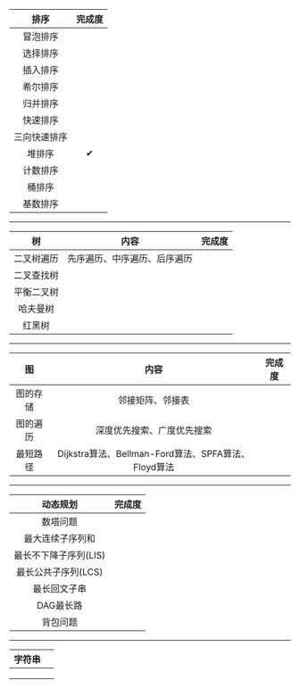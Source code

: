 |     排序     | 完成度 |
| :----------: | :----: |
|   冒泡排序   |        |
|   选择排序   |        |
|   插入排序   |        |
|   希尔排序   |        |
|   归并排序   |        |
|   快速排序   |        |
| 三向快速排序 |        |
|    堆排序    |   ✔    |
|   计数排序   |        |
|    桶排序    |        |
|   基数排序   |        |

------



|     树     |             内容             | 完成度 |
| :--------: | :--------------------------: | :----: |
| 二叉树遍历 | 先序遍历、中序遍历、后序遍历 |        |
| 二叉查找树 |                              |        |
| 平衡二叉树 |                              |        |
|  哈夫曼树  |                              |        |
|   红黑树   |                              |        |

------



|    图    |                        内容                         | 完成度 |
| :------: | :-------------------------------------------------: | :----: |
| 图的存储 |                  邻接矩阵、邻接表                   |        |
| 图的遍历 |             深度优先搜索、广度优先搜索              |        |
| 最短路径 | Dijkstra算法、Bellman-Ford算法、SPFA算法、Floyd算法 |        |

------



|       动态规划        | 完成度 |
| :-------------------: | :----: |
|       数塔问题        |        |
|   最大连续子序列和    |        |
| 最长不下降子序列(LIS) |        |
|  最长公共子序列(LCS)  |        |
|     最长回文子串      |        |
|       DAG最长路       |        |
|       背包问题        |        |

------

| 字符串 |      |
| :----: | ---- |
|        |      |
|        |      |
|        |      |

